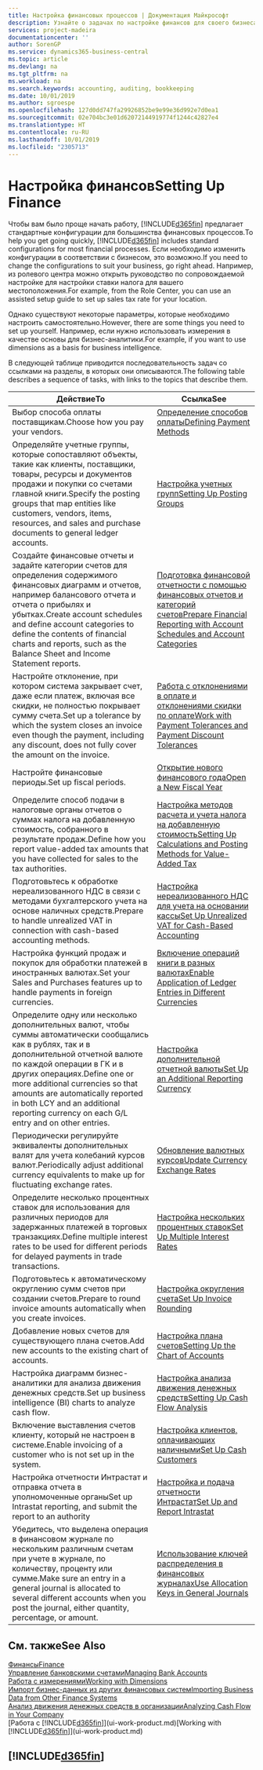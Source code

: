 ```yaml
---
title: Настройка финансовых процессов | Документация Майкрософт
description: Узнайте о задачах по настройке финансов для своего бизнеса в соответствии требованиями учет и аудита.
services: project-madeira
documentationcenter: ''
author: SorenGP
ms.service: dynamics365-business-central
ms.topic: article
ms.devlang: na
ms.tgt_pltfrm: na
ms.workload: na
ms.search.keywords: accounting, auditing, bookkeeping
ms.date: 10/01/2019
ms.author: sgroespe
ms.openlocfilehash: 127d0dd747fa29926852be9e99e36d992e7d0ea1
ms.sourcegitcommit: 02e704bc3e01d62072144919774f1244c42827e4
ms.translationtype: HT
ms.contentlocale: ru-RU
ms.lasthandoff: 10/01/2019
ms.locfileid: "2305713"
---
```

# <a name="setting-up-finance"></a><span data-ttu-id="af011-103">Настройка финансов</span><span class="sxs-lookup"><span data-stu-id="af011-103">Setting Up Finance</span></span>
<span data-ttu-id="af011-104">Чтобы вам было проще начать работу, [!INCLUDE[d365fin](includes/d365fin_md.md)] предлагает стандартные конфигурации для большинства финансовых процессов.</span><span class="sxs-lookup"><span data-stu-id="af011-104">To help you get going quickly, [!INCLUDE[d365fin](includes/d365fin_md.md)] includes standard configurations for most financial processes.</span></span> <span data-ttu-id="af011-105">Если необходимо изменить конфигурации в соответствии с бизнесом, это возможно.</span><span class="sxs-lookup"><span data-stu-id="af011-105">If you need to change the configurations to suit your business, go right ahead.</span></span> <span data-ttu-id="af011-106">Например, из ролевого центра можно открыть руководство по сопровождаемой настройке для настройки ставки налога для вашего местоположения.</span><span class="sxs-lookup"><span data-stu-id="af011-106">For example, from the Role Center, you can use an assisted setup guide to set up sales tax rate for your location.</span></span>  

<span data-ttu-id="af011-107">Однако существуют некоторые параметры, которые необходимо настроить самостоятельно.</span><span class="sxs-lookup"><span data-stu-id="af011-107">However, there are some things you need to set up yourself.</span></span> <span data-ttu-id="af011-108">Например, если нужно использовать измерения в качестве основы для бизнес-аналитики.</span><span class="sxs-lookup"><span data-stu-id="af011-108">For example, if you want to use dimensions as a basis for business intelligence.</span></span>  

<span data-ttu-id="af011-109">В следующей таблице приводится последовательность задач со ссылками на разделы, в которых они описываются.</span><span class="sxs-lookup"><span data-stu-id="af011-109">The following table describes a sequence of tasks, with links to the topics that describe them.</span></span>

| <span data-ttu-id="af011-110">Действие</span><span class="sxs-lookup"><span data-stu-id="af011-110">To</span></span> | <span data-ttu-id="af011-111">Ссылка</span><span class="sxs-lookup"><span data-stu-id="af011-111">See</span></span> |
| --- | --- |
| <span data-ttu-id="af011-112">Выбор способа оплаты поставщикам.</span><span class="sxs-lookup"><span data-stu-id="af011-112">Choose how you pay your vendors.</span></span> |[<span data-ttu-id="af011-113">Определение способов оплаты</span><span class="sxs-lookup"><span data-stu-id="af011-113">Defining Payment Methods</span></span>](finance-payment-methods.md) |
| <span data-ttu-id="af011-114">Определяйте учетные группы, которые сопоставляют объекты, такие как клиенты, поставщики, товары, ресурсы и документов продажи и покупки со счетами главной книги.</span><span class="sxs-lookup"><span data-stu-id="af011-114">Specify the posting groups that map entities like customers, vendors, items, resources, and sales and purchase documents to general ledger accounts.</span></span> |[<span data-ttu-id="af011-115">Настройка учетных групп</span><span class="sxs-lookup"><span data-stu-id="af011-115">Setting Up Posting Groups</span></span>](finance-posting-groups.md)|
|<span data-ttu-id="af011-116">Создайте финансовые отчеты и задайте категории счетов для определения содержимого финансовых диаграмм и отчетов, например балансового отчета и отчета о прибылях и убытках.</span><span class="sxs-lookup"><span data-stu-id="af011-116">Create account schedules and define account categories to define the contents of financial charts and reports, such as the Balance Sheet and Income Statement reports.</span></span>|[<span data-ttu-id="af011-117">Подготовка финансовой отчетности с помощью финансовых отчетов и категорий счетов</span><span class="sxs-lookup"><span data-stu-id="af011-117">Prepare Financial Reporting with Account Schedules and Account Categories</span></span>](bi-how-work-account-schedule.md)|
|<span data-ttu-id="af011-118">Настройте отклонение, при котором система закрывает счет, даже если платеж, включая все скидки, не полностью покрывает сумму счета.</span><span class="sxs-lookup"><span data-stu-id="af011-118">Set up a tolerance by which the system closes an invoice even though the payment, including any discount, does not fully cover the amount on the invoice.</span></span>|[<span data-ttu-id="af011-119">Работа с отклонениями в оплате и отклонениями скидки по оплате</span><span class="sxs-lookup"><span data-stu-id="af011-119">Work with Payment Tolerances and Payment Discount Tolerances</span></span>](finance-payment-tolerance-and-payment-discount-tolerance.md)|
| <span data-ttu-id="af011-120">Настройте финансовые периоды.</span><span class="sxs-lookup"><span data-stu-id="af011-120">Set up fiscal periods.</span></span> |[<span data-ttu-id="af011-121">Открытие нового финансового года</span><span class="sxs-lookup"><span data-stu-id="af011-121">Open a New Fiscal Year</span></span>](finance-how-open-new-fiscal-year.md) |
| <span data-ttu-id="af011-122">Определите способ подачи в налоговые органы отчетов о суммах налога на добавленную стоимость, собранного в результате продаж.</span><span class="sxs-lookup"><span data-stu-id="af011-122">Define how you report value-added tax amounts that you have collected for sales to the tax authorities.</span></span> |[<span data-ttu-id="af011-123">Настройка методов расчета и учета налога на добавленную стоимость</span><span class="sxs-lookup"><span data-stu-id="af011-123">Setting Up Calculations and Posting Methods for Value-Added Tax</span></span>](finance-setup-vat.md)|
|<span data-ttu-id="af011-124">Подготовьтесь к обработке нереализованного НДС в связи с методами бухгалтерского учета на основе наличных средств.</span><span class="sxs-lookup"><span data-stu-id="af011-124">Prepare to handle unrealized VAT in connection with cash-based accounting methods.</span></span>|[<span data-ttu-id="af011-125">Настройка нереализованного НДС для учета на основании кассы</span><span class="sxs-lookup"><span data-stu-id="af011-125">Set Up Unrealized VAT for Cash-Based Accounting</span></span>](finance-setup-unrealized-vat.md)|
| <span data-ttu-id="af011-126">Настройка функций продаж и покупок для обработки платежей в иностранных валютах.</span><span class="sxs-lookup"><span data-stu-id="af011-126">Set your Sales and Purchases features up to handle payments in foreign currencies.</span></span>|[<span data-ttu-id="af011-127">Включение операций книги в разных валютах</span><span class="sxs-lookup"><span data-stu-id="af011-127">Enable Application of Ledger Entries in Different Currencies</span></span>](finance-how-enable-application-ledger-entries-different-currencies.md)
|<span data-ttu-id="af011-128">Определите одну или несколько дополнительных валют, чтобы суммы автоматически сообщались как в рублях, так и в дополнительной отчетной валюте по каждой операции в ГК и в других операциях.</span><span class="sxs-lookup"><span data-stu-id="af011-128">Define one or more additional currencies so that amounts are automatically reported in both LCY and an additional reporting currency on each G/L entry and on other entries.</span></span>|[<span data-ttu-id="af011-129">Настройка дополнительной отчетной валюты</span><span class="sxs-lookup"><span data-stu-id="af011-129">Set Up an Additional Reporting Currency</span></span>](finance-how-setup-additional-currencies.md)|
|<span data-ttu-id="af011-130">Периодически регулируйте эквиваленты дополнительных валят для учета колебаний курсов валют.</span><span class="sxs-lookup"><span data-stu-id="af011-130">Periodically adjust additional currency equivalents to make up for fluctuating exchange rates.</span></span>|[<span data-ttu-id="af011-131">Обновление валютных курсов</span><span class="sxs-lookup"><span data-stu-id="af011-131">Update Currency Exchange Rates</span></span>](finance-how-update-currencies.md)|
|<span data-ttu-id="af011-132">Определите несколько процентных ставок для использования для различных периодов для задержанных платежей в торговых транзакциях.</span><span class="sxs-lookup"><span data-stu-id="af011-132">Define multiple interest rates to be used for different periods for delayed payments in trade transactions.</span></span>|[<span data-ttu-id="af011-133">Настройка нескольких процентных ставок</span><span class="sxs-lookup"><span data-stu-id="af011-133">Set Up Multiple Interest Rates</span></span>](finance-how-to-set-up-multiple-interest-rates.md)|
|<span data-ttu-id="af011-134">Подготовьтесь к автоматическому округлению сумм счетов при создании счетов.</span><span class="sxs-lookup"><span data-stu-id="af011-134">Prepare to round invoice amounts automatically when you create invoices.</span></span>|[<span data-ttu-id="af011-135">Настройка округления счета</span><span class="sxs-lookup"><span data-stu-id="af011-135">Set Up Invoice Rounding</span></span>](finance-set-up-invoice-rounding.md)|
| <span data-ttu-id="af011-136">Добавление новых счетов для существующего плана счетов.</span><span class="sxs-lookup"><span data-stu-id="af011-136">Add new accounts to the existing chart of accounts.</span></span> |[<span data-ttu-id="af011-137">Настройка плана счетов</span><span class="sxs-lookup"><span data-stu-id="af011-137">Setting Up the Chart of Accounts</span></span>](finance-setup-chart-accounts.md) |
| <span data-ttu-id="af011-138">Настройка диаграмм бизнес-аналитики для анализа движения денежных средств.</span><span class="sxs-lookup"><span data-stu-id="af011-138">Set up business intelligence (BI) charts to analyze cash flow.</span></span> |[<span data-ttu-id="af011-139">Настройка анализа движения денежных средств</span><span class="sxs-lookup"><span data-stu-id="af011-139">Setting Up Cash Flow Analysis</span></span>](finance-setup-cash-flow-analyses.md) |
|<span data-ttu-id="af011-140">Включение выставления счетов клиенту, который не настроен в системе.</span><span class="sxs-lookup"><span data-stu-id="af011-140">Enable invoicing of a customer who is not set up in the system.</span></span>|[<span data-ttu-id="af011-141">Настройка клиентов, оплачивающих наличными</span><span class="sxs-lookup"><span data-stu-id="af011-141">Set Up Cash Customers</span></span>](finance-how-to-set-up-cash-customers.md)|
| <span data-ttu-id="af011-142">Настройка отчетности Интрастат и отправка отчета в уполномоченные органы</span><span class="sxs-lookup"><span data-stu-id="af011-142">Set up Intrastat reporting, and submit the report to an authority</span></span> | [<span data-ttu-id="af011-143">Настройка и подача отчетности Интрастат</span><span class="sxs-lookup"><span data-stu-id="af011-143">Set Up and Report Intrastat</span></span>](finance-how-setup-report-intrastat.md)|
|<span data-ttu-id="af011-144">Убедитесь, что выделена операция в финансовом журнале по нескольким различным счетам при учете в журнале, по количеству, проценту или сумме.</span><span class="sxs-lookup"><span data-stu-id="af011-144">Make sure an entry in a general journal is allocated to several different accounts when you post the journal, either quantity, percentage, or amount.</span></span>|[<span data-ttu-id="af011-145">Использование ключей распределения в финансовых журналах</span><span class="sxs-lookup"><span data-stu-id="af011-145">Use Allocation Keys in General Journals</span></span>](ui-how-use-allocation-keys-general-journals.md)|

## <a name="see-also"></a><span data-ttu-id="af011-146">См. также</span><span class="sxs-lookup"><span data-stu-id="af011-146">See Also</span></span>
[<span data-ttu-id="af011-147">Финансы</span><span class="sxs-lookup"><span data-stu-id="af011-147">Finance</span></span>](finance.md)  
[<span data-ttu-id="af011-148">Управление банковскими счетами</span><span class="sxs-lookup"><span data-stu-id="af011-148">Managing Bank Accounts</span></span>](bank-manage-bank-accounts.md)  
[<span data-ttu-id="af011-149">Работа с измерениями</span><span class="sxs-lookup"><span data-stu-id="af011-149">Working with Dimensions</span></span>](finance-dimensions.md)  
[<span data-ttu-id="af011-150">Импорт бизнес-данных из других финансовых систем</span><span class="sxs-lookup"><span data-stu-id="af011-150">Importing Business Data from Other Finance Systems</span></span>](across-import-data-configuration-packages.md)  
[<span data-ttu-id="af011-151">Анализ движения денежных средств в организации</span><span class="sxs-lookup"><span data-stu-id="af011-151">Analyzing Cash Flow in Your Company</span></span>](finance-analyze-cash-flow.md)  
<span data-ttu-id="af011-152">[Работа с [!INCLUDE[d365fin](includes/d365fin_md.md)]](ui-work-product.md)</span><span class="sxs-lookup"><span data-stu-id="af011-152">[Working with [!INCLUDE[d365fin](includes/d365fin_md.md)]](ui-work-product.md)</span></span>  

## [!INCLUDE[d365fin](includes/free_trial_md.md)]  
